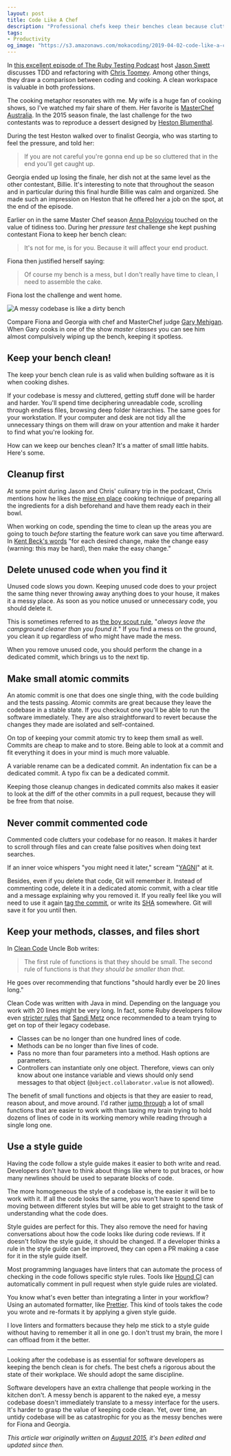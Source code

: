 ```yaml
---
layout: post
title: Code Like A Chef
description: "Professional chefs keep their benches clean because clutter will get in the way of their work. Software developers should do the same."
tags:
- Productivity
og_image: "https://s3.amazonaws.com/mokacoding/2019-04-02-code-like-a-chef.png"
---
```


In [this excellent episode of The Ruby Testing Podcast](http://www.rubytestingpodcast.com/chris-toomey) host [Jason Swett](https://www.codewithjason.com/start-here/) discusses TDD and refactoring with [Chris Toomey](https://ctoomey.com/).
Among other things, they draw a comparison between coding and cooking.
A clean workspace is valuable in both professions.

The cooking metaphor resonates with me.
My wife is a huge fan of cooking shows, so I've watched my fair share of them.
Her favorite is [MasterChef Australia](https://tenplay.com.au/channel-ten/masterchef).
In the 2015 season finale, the last challenge for the two contestants was to reproduce a dessert designed by [Heston Blumenthal](https://en.wikipedia.org/wiki/Heston_Blumenthal).

During the test Heston walked over to finalist Georgia, who was starting to feel the pressure, and told her:

> If you are not careful you're gonna end up be so cluttered that in the end you'll get caught up.

Georgia ended up losing the finale, her dish not at the same level as the other contestant, Billie.
It's interesting to note that throughout the season and in particular during this final hurdle Billie was calm and organized.
She made such an impression on Heston that he offered her a job on the spot, at the end of the episode.

Earlier on in the same Master Chef season [Anna Poloyviou](http://annapolyviou.com/) touched on the value of tidiness too.
During her _pressure test_ challenge she kept pushing contestant Fiona to keep her bench clean:

> It's not for me, is for you. Because it will affect your end product. 

Fiona then justified herself saying:

> Of course my bench is a mess, but I don't really have time to clean, I need to assemble the cake.

Fiona lost the challenge and went home.

![A messy codebase is like a dirty bench](https://s3.amazonaws.com/mokacoding/2015-08-04-dirty-bench.png)

Compare Fiona and Georgia with chef and MasterChef judge [Gary Mehigan](https://en.wikipedia.org/wiki/Gary_Mehigan). 
When Gary cooks in one of the show _master classes_ you can see him almost compulsively wiping up the bench, keeping it spotless. 

## Keep your bench clean!

The keep your bench clean rule is as valid when building software as it is when cooking dishes.

If your codebase is messy and cluttered, getting stuff done will be harder and harder.
You'll spend time deciphering unreadable code, scrolling through endless files, browsing deep folder hierarchies.
The same goes for your workstation.
If your computer and desk are not tidy all the unnecessary things on them will draw on your attention and make it harder to find what you're looking for.

How can we keep our benches clean? It's a matter of small little habits. Here's some.

## Cleanup first

At some point during Jason and Chris' culinary trip in the podcast, Chris mentions how he likes the [mise en place](https://en.wikipedia.org/wiki/Mise_en_place) cooking technique of preparing all the ingredients for a dish beforehand and have them ready each in their bowl.

When working on code, spending the time to clean up the areas you are going to touch _before_ starting the feature work can save you time afterward. In [Kent Beck's words](https://twitter.com/KentBeck/status/250733358307500032) "for each desired change, make the change easy (warning: this may be hard), then make the easy change."

## Delete unused code when you find it

Unused code slows you down.
Keeping unused code does to your project the same thing never throwing away anything does to your house, it makes it a messy place.
As soon as you notice unused or unnecessary code, you should delete it.

This is sometimes referred to as [the boy scout rule](http://programmer.97things.oreilly.com/wiki/index.php/The_Boy_Scout_Rule), "_always leave the campground cleaner than you found it._"
If you find a mess on the ground, you clean it up regardless of who might have made the mess.

When you remove unused code, you should perform the change in a dedicated commit, which brings us to the next tip.

## Make small atomic commits

An atomic commit is one that does one single thing, with the code building and the tests passing.
Atomic commits are great because they leave the codebase in a stable state.
If you checkout one you'll be able to run the software immediately.
They are also straightforward to revert because the changes they made are isolated and self-contained.

On top of keeping your commit atomic try to keep them small as well.
Commits are cheap to make and to store.
Being able to look at a commit and fit everything it does in your mind is much more valuable.

A variable rename can be a dedicated commit.
An indentation fix can be a dedicated commit.
A typo fix can be a dedicated commit.

Keeping those cleanup changes in dedicated commits also makes it easier to look at the diff of the other commits in a pull request, because they will be free from that noise.

## Never commit commented code

Commented code clutters your codebase for no reason.
It makes it harder to scroll through files and can create false positives when doing text searches.

If an inner voice whispers "you might need it later," scream "[YAGNI](https://en.wikipedia.org/wiki/You_aren%27t_gonna_need_it)" at it.

Besides, even if you delete that code, Git will remember it.
Instead of commenting code, delete it in a dedicated atomic commit, with a clear title and a message explaining why you removed it.
If you really feel like you will need to use it again [tag the commit](https://git-scm.com/book/en/v2/Git-Basics-Tagging), or write its [SHA](https://schacon.github.io/gitbook/1_the_git_object_model.html) somewhere.
Git will save it for you until then.

## Keep your methods, classes, and files short

In [Clean Code](https://geni.us/cz8vB5) Uncle Bob writes:

> The first rule of functions is that they should be small. The second rule of functions is that _they should be smaller than that_.

He goes over recommending that functions "should hardly ever be 20 lines long."

Clean Code was written with Java in mind.
Depending on the language you work with 20 lines might be very long. 
In fact, some Ruby developers follow even [stricter rules](https://robots.thoughtbot.com/sandi-metz-rules-for-developers) that [Sandi Metz](http://www.sandimetz.com/) once recommended to a team trying to get on top of their legacy codebase.

- Classes can be no longer than one hundred lines of code.
- Methods can be no longer than five lines of code.
- Pass no more than four parameters into a method. Hash options are parameters.
- Controllers can instantiate only one object. Therefore, views can only know about one instance variable and views should only send messages to that object (`@object.collaborator.value` is not allowed).

The benefit of small functions and objects is that they are easier to read, reason about, and move around.
I'd rather [jump through](http://xcodetips.com/tips/ctrl-cmd-j-jump-to-definition.html) a lot of small functions that are easier to work with than taxing my brain trying to hold dozens of lines of code in its working memory while reading through a single long one.

## Use a style guide

Having the code follow a style guide makes it easier to both write and read. Developers don't have to think about things like where to put braces, or how many newlines should be used to separate blocks of code.

The more homogeneous the style of a codebase is, the easier it will be to work with it.
If all the code looks the same, you won't have to spend time moving between different styles but will be able to get straight to the task of understanding what the code does.

Style guides are perfect for this.
They also remove the need for having conversations about how the code looks like during code reviews.
If it doesn't follow the style guide, it should be changed.
If a developer thinks a rule in the style guide can be improved, they can open a PR making a case for it in the style guide itself.

Most programming languages have linters that can automate the process of checking in the code follows specific style rules.
Tools like [Hound CI](https://www.houndci.com/) can automatically comment in pull request when style guide rules are violated.

You know what's even better than integrating a linter in your workflow?
Using an automated formatter, like [Prettier](https://prettier.io/). 
This kind of tools takes the code you wrote and re-formats it by applying a given style guide.

I love linters and formatters because they help me stick to a style guide without having to remember it all in one go. 
I don't trust my brain, the more I can offload from it the better.

---

Looking after the codebase is as essential for software developers as keeping the bench clean is for chefs.
The best chefs a rigorous about the state of their workplace.
We should adopt the same discipline.

Software developers have an extra challenge that people working in the kitchen don't.
A messy bench is apparent to the naked eye, a messy codebase doesn't immediately translate to a messy interface for the users.
It's harder to grasp the value of keeping code clean.
Yet, over time, an untidy codebase will be as catastrophic for you as the messy benches were for Fiona and Georgia.

_This article war originally written on [August 2015](https://www.mokacoding.com/blog/keep-your-bench-clean/), it's been edited and updated since then._
